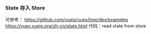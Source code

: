 ### State 存入 Store

可参考：
https://github.com/vuejs/vuex/tree/dev/examples
https://vuex.vuejs.org/zh-cn/state.html
代码：read state from store
